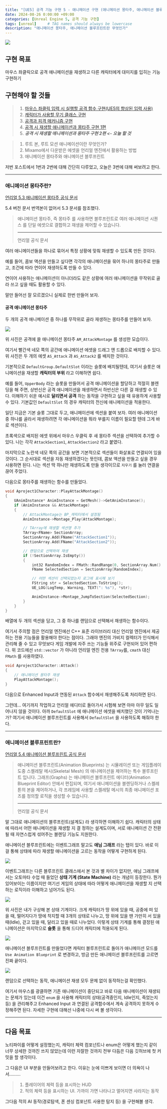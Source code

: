 ```yaml
---
title: "[UE5] 공격 기능 구현 5 - 애니메이션 구현 (애니메이션 몽타주, 애니메이션 블루프린트란?)"
date: 2024-08-26 0:00:00 +09:00
categories: [Unreal Engine 5, 공격 기능 구현]
tags: [unreal]     # TAG names should always be lowercase
description: "애니메이션 몽타주, 애니메이션 블루프린트란 무엇인가"
---
```


![](/assets/img/posts/UE5.png)

## 구현 목표
마우스 좌클릭으로 공격 애니메이션을 재생하고 다른 캐릭터에게 대미지를 입히는 기능 구현하기

## 구현해야 할 것들
>1. [마우스 좌클릭 입력 시 실행할 공격 함수 구현(UE5의 향상된 입력 사용)](https://w9865t.github.io/posts/UE5-Attack-Enhanced-Input/)
>2. [캐릭터가 사용할 무기 클래스 구현](https://w9865t.github.io/posts/UE5-Attack-Weapon-Class/)
>3. [공격과 피격 매커니즘 구현](https://w9865t.github.io/posts/UE5-Attack-Mechanism/)
>4. [공격 시 재생할 애니메이션과 몽타주 구현 1편](https://w9865t.github.io/posts/UE5-Attack-Root-Motion-Animation/)
>5. **_공격 시 재생할 애니메이션과 몽타주 구현 2편 <- 오늘 할 것_**

>1. 루트 본, 루트 모션 애니메이션이란 무엇인가?
>2. Mixamo에서 다운받은 에셋을 언리얼 엔진에서 활용하는 방법
>3. 애니메이션 몽타주와 애니메이션 블루프린트

저번 포스트에서 1번과 2번에 대해 간단히 다루었고, 오늘은 3번에 대해 써보려고 한다.

***
### 애니메이션 몽타주란?
[언리얼 5.3 애니메이션 몽타주 공식 문서](https://dev.epicgames.com/documentation/ko-kr/unreal-engine/animation-montage-in-unreal-engine?application_version=5.3)

5.4 버전 문서 번역본이 없어서 5.3 문서를 참조했다.

> 애니메이션 몽타주, 즉 몽타주 를 사용하면 블루프린트로 여러 애니메이션 시퀀스 를 단일 에셋으로 결합하고 재생을 제어할 수 있습니다.
>***
>언리얼 공식 문서

여러 애니메이션들을 하나로 묶어서 특정 상황에 맞춰 재생할 수 있도록 만든 것이다.

예를 들어, 콤보 액션을 만들고 싶다면 각각의 애니메이션을 묶어 하나의 몽타주로 만들고, 조건에 따라 연이어 재생하도록 만들 수 있다.

연이어 사용하는 애니메이션이 아니더라도 같은 상황에 여러 애니메이션을 무작위로 골라 쓰고 싶을 때도 활용할 수 있다.

말만 들어선 잘 모르겠으니 실제로 한번 만들어 보자.

#### 공격 애니메이션 몽타주

두 개의 공격 애니메이션 중 하나를 무작위로 골라 재생하는 몽타주를 만들어 보자.

![](/assets/img/posts/UE5-Attack-Montage-Blueprint/MontageWindow.png)

위 사진은 공격에 쓸 애니메이션 몽타주 `AM_AttackMontage` 를 생성한 모습이다.

여기서 빨간색 네모 쪽의 공간에 애니메이션 에셋을 드래그 앤 드롭으로 배치할 수 있다. 위 사진은 두 개의 에셋 `AS_Attack` 과 `AS_Attack2` 를 배치한 것이다.

기본적으로 `DefaultGroup.DefaultSlot` 이라는 슬롯에 배치될텐데, 여기서 슬롯은 애니메이션을 재생할 **캐릭터의 부위** 라고 이해하면 쉽다.

예를 들어, `UpperBody` 라는 슬롯을 만들어서 공격 애니메이션을 할당하고 적절히 블렌딩을 해 주면, 상반신은 공격 애니메이션을 재생하면서 하반신은 다른 걸 재생할 수 있다. 이해하기 쉬운 예시로 **달리면서 공격** 하는 동작을 구현하고 싶을 때 유용하게 사용할 수 있다. 기본값인 `DefaultSlot` 의 경우 캐릭터의 전신에 애니메이션을 적용한다.

일단 지금은 기본 슬롯 그대로 두고, 애니메이션에 섹션을 붙여 보자. 여러 애니메이션 중 하나를 골라서 재생하려면 각 애니메이션을 뭐라 부를지 이름이 필요할 텐데 그게 바로 섹션이다.

초록색으로 배치된 에셋 위에서 마우스 우클릭 후 새 몽타주 섹션을 선택하여 추가할 수 있다. 나는 각각 `AttackSection1`, `AttackSection2` 라고 붙였다.

마지막으로 노란색 네모 쪽의 공간을 보면 기본적으로 섹션들이 화살표로 연결되어 있을 것이다. 그 순서대로 섹션을 자동 재생하겠다는 뜻인데, 콤보 액션을 만들고 싶을 경우 사용하면 된다. 나는 섹션 딱 하나만 재생하도록 만들 생각이므로 `지우기` 를 눌러 연결을 끊어 주었다.

다음으로 몽타주를 재생하는 함수를 만들었다.

```cpp
void Aproject1Character::PlayAttackMontage()
{
	UAnimInstance* AnimInstance = GetMesh()->GetAnimInstance();
	if (AnimInstance && AttackMontage)
	{
		// AttackMontage는 BP_캐릭터에서 설정됨
		AnimInstance->Montage_Play(AttackMontage);

		// TArray에 재생할 섹션명 추가
		TArray<FName> SectionArray;
		SectionArray.Add(FName("AttackSection1"));
		SectionArray.Add(FName("AttackSection2"));

		// 랜덤으로 선택하여 재생
		if (!SectionArray.IsEmpty())
		{
			int32 RandomIndex = FMath::RandRange(0, SectionArray.Num() - 1);
			FName SelectedSection = SectionArray[RandomIndex];

            // 어떤 섹션이 선택되었는지 로그에 표시해 보기
			FString str = SelectedSection.ToString();
			UE_LOG(LogTemp, Warning, TEXT(": %s"), *str);

			AnimInstance->Montage_JumpToSection(SelectedSection);
		}
	}
}
```

배열에 두 개의 섹션을 담고, 그 중 하나를 랜덤으로 선택해서 재생하는 함수이다.

여기서 주의할 점은 언리얼 엔진에선 C++ 표준 라이브러리 대신 언리얼 엔진에서 제공하는 전용 기능들을 활용해야 한다는 점이다. 그래야 엔진의 가비지 컬렉터가 인식해서 관리해 줄 수 있고 무엇보다 게임 개발에 자주 쓰는 기능들 위주로 구현되어 있어 편하다. 위 코드에선 `std::vector` 가 아니라 언리얼 엔진 전용 `TArray`를, `cmath` 대신 `FMath` 를 사용하였다. 

```cpp
void Aproject1Character::Attack()
{
	// 애니메이션 몽타주 재생
	PlayAttackMontage();
}
```

다음으로 Enhanced Input과 연동된 `Attack` 함수에서 재생해주도록 처리하면 된다.

그런데... 여기까지 작업하고 언리얼 에디터로 돌아가서 시험해 보면 아마 아무 일도 일어나지 않을 것이다. 아까 `DefaultSlot` 에 애니메이션 에셋을 배치했던 것이 기억나는가? 여기서 애니메이션 블루프린트를 사용해서 `DefaultSlot` 을 사용하도록 해줘야 한다.

***

### 애니메이션 블루프린트란?
[언리얼 5.4 애니메이션 블루프린트 공식 문서](https://dev.epicgames.com/documentation/ko-kr/unreal-engine/animation-blueprints-in-unreal-engine?application_version=5.4)

> 애니메이션 블루프린트(Animation Blueprints) 는 시뮬레이션 또는 게임플레이 도중 스켈레탈 메시(Skeletal Mesh) 의 애니메이션을 제어하는 특수 블루프린트 입니다. 그래프(Graphs) 는 애니메이션 블루프린트 에디터(Animation Blueprint Editor) 안에서 편집되며, 여기서 애니메이션을 블렌딩하거나 스켈레톤의 본을 제어하거나, 각 프레임에 사용할 스켈레탈 메시의 최종 애니메이션 포즈를 정의할 로직을 생성할 수 있습니다.
>***
>언리얼 공식 문서

말 그대로 애니메이션의 블루프린트(설계도) 라 생각하면 이해하기 쉽다. 캐릭터의 상태에 따라서 어떤 애니메이션을 재생할 지 결 정하는 설계도이며, 서로 애니메이션 간 전환될 때 자연스럽게 섞어주는 블렌딩 기능도 지원한다.

애니메이션 블루프린트에는 이벤트그래프 말고도 **애님 그래프** 라는 탭이 있다. 바로 이걸 통해 상태에 따라 재생할 애니메이션을 고르는 동작을 어떻게 구현하게 된다.

![](/assets/img/posts/UE5-Attack-Montage-Blueprint/EGAG.png)

이벤트그래프는 다른 블루프린트 클래스에서 본 것과 별 차이가 없지만, 애님 그래프에서는 오토마타 수업 때 들었던 **상태 기계 (State Machine)** 라는 개념이 등장한다. 뭔가 있어보이는 이름이지만 여기선 게임의 상태에 따라 어떻게 애니메이션을 재생할 지 선택하는 로직이라 이해하고 넘어가도 된다. 

![](/assets/img/posts/UE5-Attack-Montage-Blueprint/StateMachine.png)

위 사진은 내가 구상해 본 상태 기계이다. 크게 캐릭터가 땅 위에 있을 때, 공중에 떠 있을 때, 떨어지다가 땅에 착지할 때 3개의 상태로 나누고, 땅 위에 있을 땐 가만히 서 있을 때(Idle), 걷고 있을 때, 달리고 있을 때로 나누었다. 이렇게 상태 기계를 통해 결정된 애니메이션은 마지막으로 **슬롯** 을 통해 드디어 캐릭터에 적용되게 된다.

![](/assets/img/posts/UE5-Attack-Montage-Blueprint/UseAnimBP.png)

애니메이션 블루프린트를 만들었다면 캐릭터 블루프린트로 돌아가 애니메이션 모드를 `Use Animation Blueprint` 로 변경하고, 방금 만든 애니메이션 블루프린트를 고르면 진짜 끝이다.

![](/assets/img/posts/UE5-Attack-Montage-Blueprint/AttackDemo.gif)

랜덤으로 선택하는 동작, 애니메이션 재생 모두 문제 없이 동작하는걸 확인했다.

여기서 마우스를 광클하면 기존 애니메이션이 중단되고 바로 다음 애니메이션이 재생되는 문제가 있는데 이건 `enum` 을 사용해 캐릭터의 상태(공격중인지, Idle인지, 죽었는지 등) 을 관리해주고 Enhanced Input 과 연결된 공격함수에서 계속 공격하지 못하게 수정해주면 된다. 자세한 구현에 대해선 나중에 다시 써 볼 생각이다.

***

## 다음 목표

노티파이를 어떻게 설정했는지, 캐릭터 체력 컴포넌트나 enum은 어떻게 했는지 같이 너무 상세한 것까진 쓰지 않았는데 이런 자잘한 것까지 전부 다듬은 다음 깃허브에 첫 커밋을 할 생각이다.

그 다음은 UI 부분을 만들어보려고 한다. 이유는 눈에 이쁘게 보이면 더 의욕이 나서.........
> 1. 플레이어의 체력 등을 표시하는 HUD
> 2. 적의 체력 등을 표시하는 UI. 가까이 가면 나타나고 멀어지면 사라지는 동작

그다음 적의 AI 동작(경로탐색, 폰 센싱 컴포넌트 사용한 탐지 등) 을 구현해볼 생각.